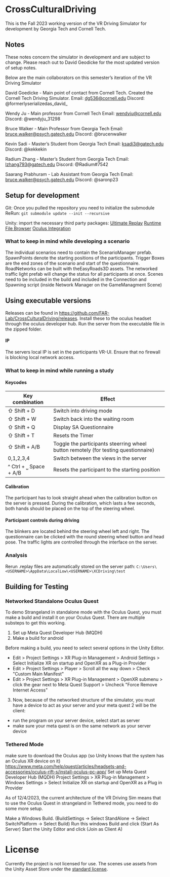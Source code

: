 # CrossCulturalDriving

This is the Fall 2023 working version of the VR Driving Simulator for development by Georgia Tech and Cornell Tech.

## Notes
These notes concern the simulator in development and are subject to change. Please reach out to David Geodicke for the most updated version of setup notes. 

Below are the main collaborators on this semester’s iteration of the VR Driving Simulator

David Goedicke - Main point of contact from Cornell Tech. Created the Cornell Tech Driving Simulator. 
Email: dg536@cornell.edu
Discord: @formerlyserializedas_david_

Wendy Ju - Main professor from Cornell Tech
Email: wendyju@cornell.edu
Discord: @wendyju_31298

Bruce Walker - Main Professor from Georgia Tech
Email: bruce.walker@psych.gatech.edu
Discord: @brucenwalker

Kevin Sadi - Master’s Student from Georgia Tech
Email: ksadi3@gatech.edu
Discord: @kekkekin

Radium Zhang - Master’s Student from Georgia Tech
Email: lzhang793@gatech.edu
Discord: @Radium#7542

Saarang Prabhuram - Lab Assistant from Georgia Tech
Email: bruce.walker@psych.gatech.edu
Discord: @saronp23

## Setup for development
Git: 
Once you pulled the repository you need to initialize the submodule ReRun:
`git submodule update --init --recursive`

Unity:
import the necessary third party packages:
[Ultimate Replay](https://assetstore.unity.com/packages/tools/camera/ultimate-replay-2-0-178602)
[Runtime File Browser](https://assetstore.unity.com/packages/tools/gui/runtime-file-browser-113006)
[Oculus Integration](https://developer.oculus.com/downloads/package/unity-integration)

### What to keep in mind while developing a scenario
The individual scenarios need to contain the ScenarioManager prefab. SpawnPoints denote the starting positions of the participants. Trigger Boxes are the end zones of the scenario and start of the questionnaire. 
RoadNetworks can be built with theEasyRoads3D assets. The networked traffic light prefab will change the status for all participants at once. 
Scenes need to be included in the build and included in the Connection and Spawning script (inside Network Manager on the GameManagment Scene)

## Using executable versions
Releases can be found in https://github.com/FAR-Lab/CrossCulturalDriving/releases. 
Install these to the oculus headset through the oculus developer hub. Run the server from the executable file in the zipped folder. 

#### IP 
The servers local IP is set in the participants VR-UI. Ensure that no firewall is blocking local network access. 

### What to keep in mind while running a study
#### Keycodes

| Key combination        | Effect                                                                              |
| ---------------------- | ----------------------------------------------------------------------------------- |
| ⇧ Shift +  D           | Switch into driving mode                                                            |
| ⇧ Shift +  W           | Switch back into the waiting room                                                   |
| ⇧ Shift +  Q           | Display SA Questionnaire                                                            |
| ⇧ Shift +  T           | Resets the Timer                                                                    |
| ⇧ Shift +  A/B         | Toggle the participants steerring wheel button remotely (for testing questionnaire) |
| 0,1,2,3,4              | Switch between the views in the server                                              |
| ^ Ctrl + ⎵ Space + A/B | Resets the participant to the starting position                                     |


#### Calibration
The participant has to look straight ahead when the calibration button on the server is pressed.
During the calibration, which lasts a few seconds, both hands should be placed on the top of the steering wheel. 

#### Participant controls during driving
The blinkers are located behind the steering wheel left and right. 
The questionnaire can be clicked with the round steering wheel button and head pose. 
The traffic lights are controlled through the interface on the server. 


### Analysis
Rerun .replay files are automatically stored on the server path: `C:\Users\<USERNAME>\AppData\LocalLow\<USERNAME>\XCDriving\test`

## Building for Testing

### Networked Standalone Oculus Quest
To demo Strangeland in standalone mode with the Oculus Quest, you must make a build and install it on your Oculus Quest. There are multiple substeps to get this working.
1. Set up Meta Quest Developer Hub (MQDH)
2. Make a build for android
    
Before making a build, you need to select several options in the Unity Editor. 

*  Edit > Project Settings > XR Plug-in Management > Android Settings > Select Initialize XR on startup and OpenXR as a Plug-in Provider
* Edit > Project Settings > Player > Scroll all the way down   > Check "Custom Main Manifest"
* Edit > Project Settings > XR Plug-in Management > OpenXR submenu > click the gear next to Meta Quest Support > Uncheck "Force Remove Internet Access"

3. Now, because of the networked structure of the simulator, you must have a device to act as your server and your meta quest 2 will be the client:
* run the program on your server device, select start as server
* make sure your meta quest is on the same network as your server device 

### Tethered Mode
make sure to download the Oculus app (so Unity knows that the system has an Oculus XR device on it) https://www.meta.com/help/quest/articles/headsets-and-accessories/oculus-rift-s/install-oculus-pc-app/
 Set up Meta Quest Developer Hub (MQDH)
Project Settings > XR Plug-in Management > Windows Settings > Select Initialize XR on startup and OpenXR as a Plug in Provider

As of 12/4/2023, the current architecture of the VR Driving Sim means that to use the Oculus Quest in strangeland in Tethered mode, you need to do some more setup. 

Make a Windows Build. (BuildSettings -> Select StandAlone -> Select SwitchPlatform -> Select Build)
Run this windows Build and click (Start As Server)
Start the Unity Editor and click (Join as Client A)


# License
Currently the project is not licensed for use. The scenes use assets from the Unity Asset Store under the [standard license](https://unity.com/legal/as-terms). 
